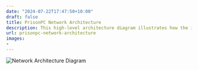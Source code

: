 ```yaml
---
date: "2024-07-22T17:47:50+10:00"
draft: false
title: PrisonPC Network Architecture
description: This high-level architecture diagram illustrates how the inmate and staff networks are isolated from each other and where third-party services (CMS, ILS, LMS, Citrix, VoIP, etc) can be integrated.
url: prisonpc-network-architecture
images:
-
---
```


![Network Architecture Diagram](../images/prisonpc_architecture_diagram.png)


